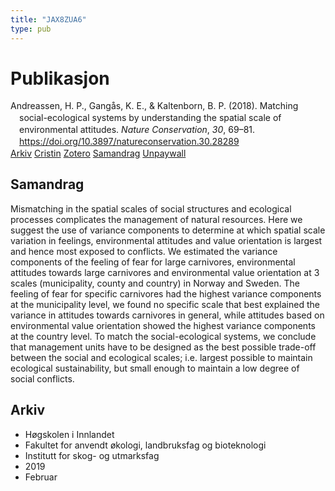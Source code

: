 ```yaml
---
title: "JAX8ZUA6"
type: pub
---
```

<h1>Publikasjon</h1>
<article id="csl-bib-container-JAX8ZUA6" class="csl-bib-container">
  <div class="csl-bib-body" style="line-height: 1.35; padding-left: 1em; text-indent:-1em;">
  <div class="csl-entry">Andreassen, H. P., Gang&#xE5;s, K. E., &amp; Kaltenborn, B. P. (2018). Matching social-ecological systems by understanding the spatial scale of environmental attitudes. <i>Nature Conservation</i>, <i>30</i>, 69&#x2013;81. <a href="https://doi.org/10.3897/natureconservation.30.28289">https://doi.org/10.3897/natureconservation.30.28289</a></div>
</div>
  <div class="csl-bib-buttons">
    <a href="#taxonomy-article-JAX8ZUA6" class="csl-bib-button">Arkiv</a>
    <a href="https://app.cristin.no/results/show.jsf?id=1676785" alt="Cristin URL" class="csl-bib-button">Cristin</a>
    <a href="http://zotero.org/groups/5402882/items/JAX8ZUA6" alt="Zotero URL" class="csl-bib-button">Zotero</a>
    <a href="#abstract-article-JAX8ZUA6" class="csl-bib-button">Samandrag</a>
    <a href="https://natureconservation.pensoft.net/article/28289/download/pdf/" class="csl-bib-button">Unpaywall</a>
  </div>
  <div id="csl-bib-meta-container-JAX8ZUA6"></div>
</article>
<div id="csl-bib-meta-JAX8ZUA6" class="csl-bib-meta">
  <article id="abstract-article-JAX8ZUA6" class="abstract-article">
    <h1>Samandrag</h1>
    Mismatching in the spatial scales of social structures and ecological processes complicates the management of natural resources. Here we suggest the use of variance components to determine at which spatial scale variation in feelings, environmental attitudes and value orientation is largest and hence most exposed to conflicts. We estimated the variance components of the feeling of fear for large carnivores, environmental attitudes towards large carnivores and environmental value orientation at 3 scales (municipality, county and country) in Norway and Sweden. The feeling of fear for specific carnivores had the highest variance components at the municipality level, we found no specific scale that best explained the variance in attitudes towards carnivores in general, while attitudes based on environmental value orientation showed the highest variance components at the country level. To match the social-ecological systems, we conclude that management units have to be designed as the best possible trade-off between the social and ecological scales; i.e. largest possible to maintain ecological sustainability, but small enough to maintain a low degree of social conflicts.
  </article>
  <article id="taxonomy-article-JAX8ZUA6" class="taxonomy-article">
    <h1>Arkiv</h1>
    <ul>
      <li>Høgskolen i Innlandet</li>
      <li>Fakultet for anvendt økologi, landbruksfag og bioteknologi</li>
      <li>Institutt for skog- og utmarksfag</li>
      <li>2019</li>
      <li>Februar</li>
    </ul>
  </article>
</div>
